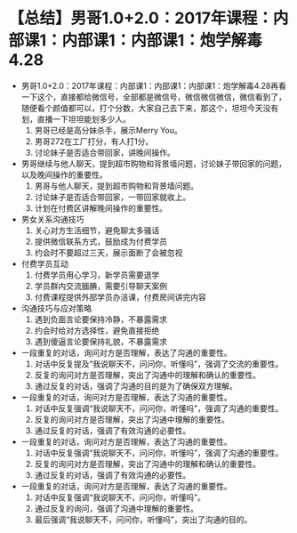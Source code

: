 # 【总结】男哥1.0+2.0：2017年课程：内部课1：内部课1：内部课1：炮学解毒4.28

-   男哥1.0+2.0：2017年课程：内部课1：内部课1：内部课1：炮学解毒4.28再看一下这个，直接都给微信号，全部都是微信号，微信微信微信，微信看到了，随便看个颜值都可以，打个分数，大家自己去下来，那这个，坦坦今天没有划，直播一下坦坦能划多少人。
    1.  男哥已经是高分妹杀手，展示Merry You。
    2.  男哥272在工厂打分，有人打1分。
    3.  讨论妹子是否适合带回家，讲晚间操作。
-   男哥继续与他人聊天，提到超市购物和背景墙问题，讨论妹子带回家的问题，以及晚间操作的重要性。
    1.  男哥与他人聊天，提到超市购物和背景墙问题。
    2.  讨论妹子是否适合带回家，一带回家就收上。
    3.  计划在付费区讲解晚间操作的重要性。
-   男女关系沟通技巧
    1.  关心对方生活细节，避免聊太多骚话
    2.  提供微信联系方式，鼓励成为付费学员
    3.  约会时不要超过三天，展示面断了会被忽视
-   付费学员互动
    1.  付费学员用心学习，新学员需要退学
    2.  学员群内交流腼腆，需要引导聊天案例
    3.  付费课程提供外部学员办洁课，付费房间讲完内容
-   沟通技巧与应对策略
    1.  遇到负面言论要保持冷静，不暴露需求
    2.  约会时给对方选择性，避免直接拒绝
    3.  遇到傻逼言论要保持礼貌，不暴露需求
-   一段重复的对话，询问对方是否理解，表达了沟通的重要性。
    1.  对话中反复提及“我说聊天不，问问你，听懂吗”，强调了交流的重要性。
    2.  反复的询问对方是否理解，突出了沟通中的理解和确认的重要性。
    3.  通过反复的对话，强调了沟通的目的是为了确保双方理解。
-   一段重复的对话，询问对方是否理解，表达了沟通的重要性。
    1.  对话中反复强调“我说聊天不，问问你，听懂吗”，强调了沟通的重要性。
    2.  反复的询问对方是否理解，突出了沟通中理解的重要性。
    3.  通过反复的对话，强调了有效沟通的必要性。
-   一段重复的对话，询问对方是否理解，表达了沟通的重要性。
    1.  对话中反复强调“我说聊天不，问问你，听懂吗”，强调了沟通的重要性。
    2.  反复的询问对方是否理解，突出了沟通中的理解和确认的重要性。
    3.  通过反复的对话，强调了有效沟通的必要性。
-   一段重复的对话，询问对方是否理解，表达了沟通的重要性。
    1.  对话中反复强调“我说聊天不，问问你，听懂吗”。
    2.  通过反复的询问，强调了沟通中理解的重要性。
    3.  最后强调“我说聊天不，问问你，听懂吗”，突出了沟通的目的。